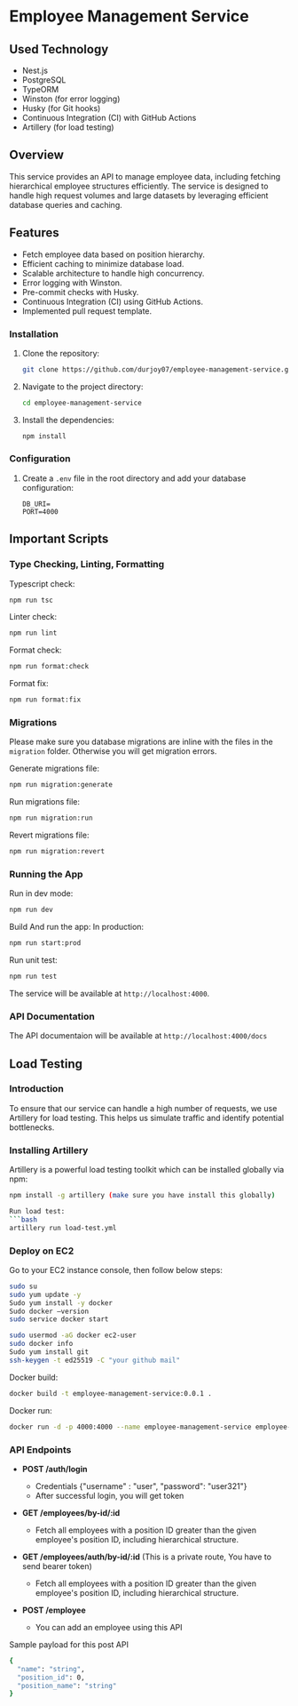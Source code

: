 # Employee Management Service

## Used Technology
- Nest.js
- PostgreSQL
- TypeORM
- Winston (for error logging)
- Husky (for Git hooks)
- Continuous Integration (CI) with GitHub Actions
- Artillery (for load testing)

## Overview
This service provides an API to manage employee data, including fetching hierarchical employee structures efficiently. The service is designed to handle high request volumes and large datasets by leveraging efficient database queries and caching.

## Features
- Fetch employee data based on position hierarchy.
- Efficient caching to minimize database load.
- Scalable architecture to handle high concurrency.
- Error logging with Winston.
- Pre-commit checks with Husky.
- Continuous Integration (CI) using GitHub Actions.
- Implemented pull request template.

### Installation
1. Clone the repository:
    ```bash
    git clone https://github.com/durjoy07/employee-management-service.git
    ```
2. Navigate to the project directory:
    ```bash
    cd employee-management-service
    ```
3. Install the dependencies:
    ```bash
    npm install
    ```

### Configuration
1. Create a `.env` file in the root directory and add your database configuration:
    ```env
    DB_URI=
    PORT=4000
    ```

## Important Scripts

### Type Checking, Linting, Formatting

Typescript check:
```bash
npm run tsc
```

Linter check:
```bash
npm run lint
```

Format check:
```bash
npm run format:check
```

Format fix:
```bash
npm run format:fix
```

### Migrations

Please make sure you database migrations are inline with the files in the `migration` folder. Otherwise you will get migration errors.

Generate migrations file:
```bash
npm run migration:generate
```

Run migrations file:
```bash
npm run migration:run
```

Revert migrations file:
```bash
npm run migration:revert
```

### Running the App

Run in dev mode:
```bash
npm run dev
```

Build And run the app:
In production:
```bash
npm run start:prod
```

Run unit test:
```bash
npm run test
```

The service will be available at `http://localhost:4000`.

### API Documentation
The API documentaion will be available at `http://localhost:4000/docs`

## Load Testing

### Introduction
To ensure that our service can handle a high number of requests, we use Artillery for load testing. This helps us simulate traffic and identify potential bottlenecks.

### Installing Artillery
Artillery is a powerful load testing toolkit which can be installed globally via npm:
```bash
npm install -g artillery (make sure you have install this globally)

Run load test:
```bash
artillery run load-test.yml
```

### Deploy on EC2
Go to your EC2 instance console, then follow below steps:

```bash
sudo su
sudo yum update -y
Sudo yum install -y docker
Sudo docker —version
sudo service docker start

sudo usermod -aG docker ec2-user
sudo docker info
Sudo yum install git 
ssh-keygen -t ed25519 -C "your github mail" 
```

Docker build:
```bash
docker build -t employee-management-service:0.0.1 .
```

Docker run:
```bash
docker run -d -p 4000:4000 --name employee-management-service employee-management-service:0.0.1 
```

### API Endpoints

- **POST /auth/login**
  - Credentials {"username" : "user", "password": "user321"}
  - After successful login, you will get token

- **GET /employees/by-id/:id**
  - Fetch all employees with a position ID greater than the given employee's position ID, including hierarchical structure.

- **GET /employees/auth/by-id/:id** (This is a private route, You have to send bearer token)
  - Fetch all employees with a position ID greater than the given employee's position ID, including hierarchical structure.

- **POST /employee**
  - You can add an employee using this API

Sample payload for this post API
```bash
{
  "name": "string",
  "position_id": 0,
  "position_name": "string"
}
```